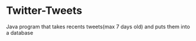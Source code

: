# Twitter-Tweets
Java program that takes recents tweets(max 7 days old) and puts them into a database
